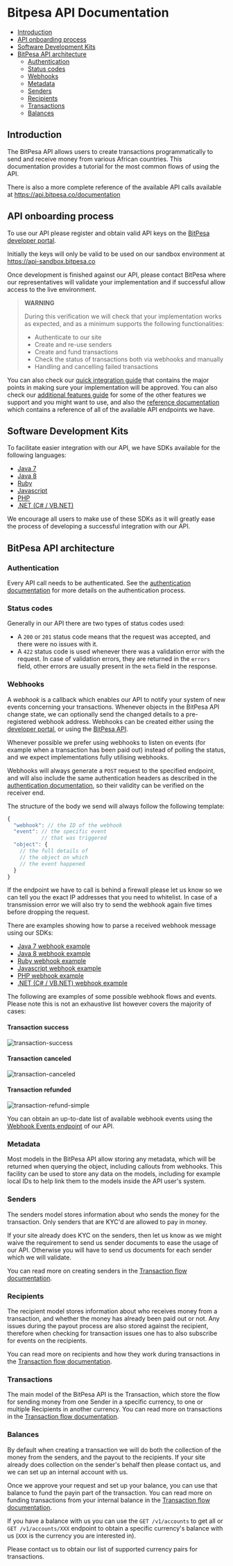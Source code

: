 # Bitpesa API Documentation

- [Introduction](#introduction)
- [API onboarding process](#api-onboarding-process)
- [Software Development Kits](#software-development-kits)
- [BitPesa API architecture](#bitpesa-api-architecture)
  - [Authentication](#authentication)
  - [Status codes](#status-codes)
  - [Webhooks](#webhooks)
  - [Metadata](#metadata)
  - [Senders](#senders)
  - [Recipients](#recipients)
  - [Transactions](#transactions)
  - [Balances](#balances)

## Introduction

The BitPesa API allows users to create transactions programmatically to send and receive money from various African countries. This documentation provides a tutorial for the most common flows of using the API.

There is also a more complete reference of the available API calls available at https://api.bitpesa.co/documentation

## API onboarding process

To use our API please register and obtain valid API keys on the [BitPesa developer portal](https://developers.bitpesa.co).

Initially the keys will only be valid to be used on our sandbox environment at https://api-sandbox.bitpesa.co

Once development is finished against our API, please contact BitPesa where our representatives will validate your implementation and if successful allow access to the live environment.

> **WARNING**
>
> During this verification we will check that your implementation works as expected, and as a minimum supports the following functionalities:
>
> * Authenticate to our site
> * Create and re-use senders
> * Create and fund transactions
> * Check the status of transactions both via webhooks and manually
> * Handling and cancelling failed transactions

You can also check our [quick integration guide](quick-integration.md) that contains the major points in making sure your implementation will be approved. You can also check our [additional features guide](additional-features.md) for some of the other features we support and you might want to use, and also the [reference documentation](https://api.bitpesa.co/documentation) which contains a reference of all of the available API endpoints we have.

## Software Development Kits

To facilitate easier integration with our API, we have SDKs available for the following languages:

- [Java 7](sdks/java7.md)
- [Java 8](sdks/java8.md)
- [Ruby](sdks/ruby.md)
- [Javascript](sdks/javascript.md)
- [PHP](sdks/php.md)
- [.NET (C# / VB.NET)](sdks/dotnet.md)

We encourage all users to make use of these SDKs as it will greatly ease the process of developing a successful integration with our API.

## BitPesa API architecture

### Authentication

Every API call needs to be authenticated. See the [authentication documentation](authentication.md) for more details on the authentication process.

### Status codes

Generally in our API there are two types of status codes used:

* A `200` or `201` status code means that the request was accepted, and there were no issues with it.
* A `422` status code is used whenever there was a validation error with the request. In case of validation errors, they are returned in the `errors` field, other errors are usually present in the `meta` field in the response.

### Webhooks

A *webhook* is a callback which enables our API to notify your system of new events concerning your transactions. Whenever objects in the BitPesa API change state, we can optionally send the changed details to a pre-registered webhook address. Webhooks can be created either using the [developer portal](https://developers.bitpesa.co), or using the [BitPesa API](https://api.bitpesa.co/documentation#webhooks).

Whenever possible we prefer using webhooks to listen on events (for example when a transaction has been paid out) instead of polling the status, and we expect implementations fully utilising webhooks.

Webhooks will always generate a `POST` request to the specified endpoint, and will also include the same authentication headers as described in the [authentication documentation](authentication.md), so their validity can be verified on the receiver end.

The structure of the body we send will always follow the following template:

```javascript
{
  "webhook": // the ID of the webhook
  "event": // the specific event
           // that was triggered
  "object": {
    // the full details of
    // the object on which
    // the event happened
  }
}
```

If the endpoint we have to call is behind a firewall please let us know so we can tell you the exact IP addresses that you need to whitelist. In case of a transmission error we will also try to send the webhook again five times before dropping the request.

There are examples showing how to parse a received webhook message using our SDKs:

- [Java 7 webhook example](https://github.com/bitpesa/bitpesa-sdk-java7/blob/master/example/src/main/java/co/bitpesa/test/Application.java#L125)
- [Java 8 webhook example](https://github.com/bitpesa/bitpesa-sdk-java8/blob/master/example/src/main/java/co/bitpesa/test/Application.java#L125)
- [Ruby webhook example](https://github.com/bitpesa/bitpesa-sdk-ruby/blob/master/example/client.rb#L180)
- [Javascript webhook example](https://github.com/bitpesa/bitpesa-sdk-javascript/blob/master/examples/examples.js#L186)
- [PHP webhook example](https://github.com/bitpesa/bitpesa-sdk-php/blob/master/examples/client.php#L219)
- [.NET (C# / VB.NET) webhook example](https://github.com/bitpesa/bitpesa-sdk-javascript/blob/master/examples/examples.js#L186)

The following are examples of some possible webhook flows and events. Please note this is not an exhaustive list however covers the majority of cases:

#### Transaction success

![transaction-success](uml/webhook-success.png)


#### Transaction canceled

![transaction-canceled](uml/webhook-canceled.png)

#### Transaction refunded

![transaction-refund-simple](uml/webhook-refund-simple.png)

You can obtain an up-to-date list of available webhook events using the [Webhook Events endpoint](https://api.bitpesa.co/documentation/#/Webhooks/get-webhook-events) of our API.

### Metadata

Most models in the BitPesa API allow storing any metadata, which will be returned when querying the object, including callouts from webhooks. This facility can be used to store any data on the models, including for example local IDs to help link them to the models inside the API user's system.

### Senders

The senders model stores information about who sends the money for the transaction. Only senders that are KYC'd are allowed to pay in money.

If your site already does KYC on the senders, then  let us know as we might waive the requirement to send us sender documents to ease the usage of our API. Otherwise you will have to send us documents for each sender which we will validate.

You can read more on creating senders in the [Transaction flow documentation](transaction-flow.md).

### Recipients

The recipient model stores information about who receives money from a transaction, and whether the money has already been paid out or not. Any issues during the payout process are also stored against the recipient, therefore when checking for transaction issues one has to also subscribe for events on the recipients.

You can read more on recipients and how they work during transactions in the [Transaction flow documentation](transaction-flow.md).

### Transactions

The main model of the BitPesa API is the Transaction, which store the flow for sending money from one Sender in a specific currency, to one or multiple Recipients in another currency. You can read more on transactions in the [Transaction flow documentation](transaction-flow.md).

### Balances

By default when creating a transaction we will do both the collection of the money from the senders, and the payout to the recipients. If your site already does collection on the sender's behalf then please contact us, and we can set up an internal account with us.

Once we approve your request and set up your balance, you can use that balance to fund the payin part of the transaction. You can read more on funding transactions from your internal balance in the [Transaction flow documentation](transaction-flow.md).

If you have a balance with us you can use the `GET /v1/accounts` to get all or `GET /v1/accounts/XXX` endpoint to obtain a specific currency's balance with us (`XXX` is the currency you are interested in).

Please contact us to obtain our list of supported currency pairs for transactions.
